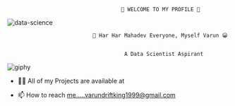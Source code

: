                                         👀 WELCOME TO MY PROFILE 👀
                                         

![data-science](https://user-images.githubusercontent.com/103124981/232191071-6413eb09-2fbe-4b52-8b77-13a90abf10a3.jpg)

                              
                               🙏 Har Har Mahadev Everyone, Myself Varun 😀

 
                                         A Data Scientist Aspirant
                                        
                                        
   ![giphy](https://user-images.githubusercontent.com/103124981/232190750-bde212e1-3072-4389-a88d-329a00c719cc.gif)


- 👨‍💻 All of my Projects are available at 

 
- 📫 How to reach me.....varundriftking1999@gmail.com






<!---
SandeepVarun/SandeepVarun is a ✨ special ✨ repository because its `README.md` (this file) appears on your GitHub profile.
You can click the Preview link to take a look at your changes.
--->
